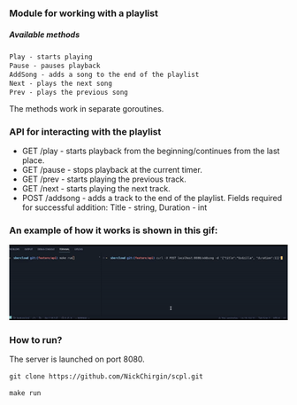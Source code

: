 ### Module for working with a playlist

##### Available methods

    Play - starts playing
    Pause - pauses playback
    AddSong - adds a song to the end of the playlist
    Next - plays the next song
    Prev - plays the previous song

The methods work in separate goroutines.

### API for interacting with the playlist

* GET /play - starts playback from the beginning/continues from the last place.
* GET /pause - stops playback at the current timer.
* GET /prev - starts playing the previous track.
* GET /next - starts playing the next track.
* POST /addsong - adds a track to the end of the playlist. Fields required for successful addition: Title - string, Duration - int

### An example of how it works is shown in this gif:

![How it works](https://raw.githubusercontent.com/NickChirgin/scpl/master/gi.gif)

### How to run?

The server is launched on port 8080.
```
git clone https://github.com/NickChirgin/scpl.git
```
```
make run
```
